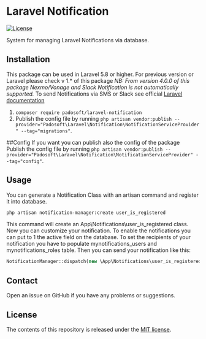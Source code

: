 # Laravel Notification

[![License](https://poser.pugx.org/anlutro/l4-settings/license.svg)](http://opensource.org/licenses/MIT)

System for managing Laravel Notifications via database.


## Installation 
This package can be used in Laravel 5.8 or higher.
For previous version or Laravel please check v 1.* of this package
*NB: From version 4.0.0 of this package Nexmo/Vonage and Slack Notification is not automatically supported.*
To send Notifications via SMS or Slack see official [Laravel documentation](https://laravel.com/docs/10.x/notifications#sms-notifications) 

    
1. `composer require padosoft/laravel-notification`
2. Publish the config file by running `php artisan vendor:publish --provider="Padosoft\Laravel\Notification\NotificationServiceProvider" --tag="migrations"`. 

##Config
If you want you can publish also the config of the package
Publish the config file by running `php artisan vendor:publish --provider="Padosoft\Laravel\Notification\NotificationServiceProvider" --tag="config"`.

## Usage

You can generate a Notification Class with an artisan command and register it into database.

```bash
php artisan notification-manager:create user_is_registered
```
This command will create an App\Notifications\user_is_registered class.
Now you can customize your notification.
To enable the notifications you can put to 1 the active field on the database.
To set the recipients of your notification you have to populate mynotifications_users and mynotifications_roles table.
Then you can send your notification like this: 
```php
NotificationManager::dispatch(new \App\Notifications\user_is_registered('prova messaggio','prova'))
```

## Contact

Open an issue on GitHub if you have any problems or suggestions.


## License

The contents of this repository is released under the [MIT license](http://opensource.org/licenses/MIT).